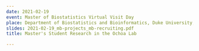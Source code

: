 ```yaml
---
date: 2021-02-19
event: Master of Biostatistics Virtual Visit Day
place: Department of Biostatistics and Bioinformatics, Duke University, Durham, NC
slides: 2021-02-19_mb-projects_mb-recruiting.pdf
title: Master's Student Research in the Ochoa Lab

---
```

